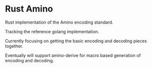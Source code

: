 # Rust Amino

Rust implementation of the Amino encoding standard.

Tracking the reference golang implementation.

Currently focusing on getting the basic encoding and decoding pieces together.

Eventually will support amino-derive for macro based generation of encoding and decoding.